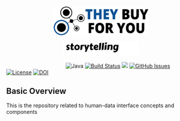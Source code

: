 <p align="center"><img width=50% src="https://github.com/TBFY/general/blob/master/figures/tbfy-logo.png"></p>
<p align="center"><img width=40% src="https://github.com/TBFY/storytelling/blob/master/logo.png"></p>

&nbsp;&nbsp;&nbsp;&nbsp;&nbsp;&nbsp;&nbsp;&nbsp;&nbsp;&nbsp;&nbsp;&nbsp;&nbsp;&nbsp;&nbsp;&nbsp;&nbsp;&nbsp;&nbsp;&nbsp;&nbsp;&nbsp;&nbsp;&nbsp;&nbsp;&nbsp;&nbsp;&nbsp;&nbsp;&nbsp;&nbsp;&nbsp;&nbsp;&nbsp;&nbsp;&nbsp;&nbsp;&nbsp;&nbsp;
![Java](https://img.shields.io/badge/java-v1.8+-blue.svg)
[![Build Status](https://travis-ci.org/TBFY/storytelling.svg?branch=master)](https://travis-ci.org/TBFY/storytelling)
[![](https://jitpack.io/v/TBFY/storytelling.svg)](https://jitpack.io/#TBFY/storytelling)
[![GitHub Issues](https://img.shields.io/github/issues/TBFY/storytelling.svg)](https://github.com/TBFY/storytelling/issues)
[![License](https://img.shields.io/badge/license-MIT-blue.svg)](https://opensource.org/licenses/MIT)
[![DOI](https://zenodo.org/badge/124372686.svg)](https://zenodo.org/badge/latestdoi/124372686)

## Basic Overview

This is the repository related to human-data interface concepts and components

